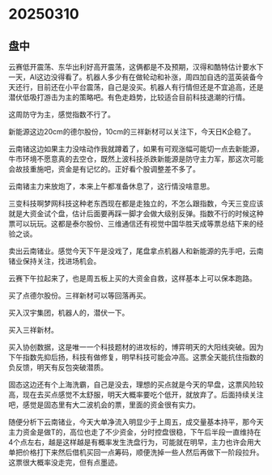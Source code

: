 # 20250310

## 盘中

云赛低开震荡、东华出利好高开震荡，这俩都是不及预期，汉得和酷特估计要水下一天，AI这边没得看了。机器人多少有在做轮动和补涨，周四加自选的蓝英装备今天还行，目前还在小平台震荡，自己是没买。机器人有行情但还是不宜追高，还是潜伏低吸打游击为主的策略吧。有色走趋势，比较适合目前科技退潮的行情。

这周防守为主，感觉指数不行了。

新能源这边20cm的德尔股份，10cm的三祥新材可以关注下，今天日K企稳了。

云南锗这边如果主力没啥动作我就蹲着了，如果有可观涨幅可能切一点去新能源，牛市环境不愿意真的去空仓，既然上波科技杀跌新能源是防守主力军，那这次可能会故技重施吧，资金是有记忆的。正好看个股调整差不多了。

云南锗主力来放炮了，本来上午都准备休息了，这行情没啥意思。

三变科技啊梦网科技这种老东西现在都是走独立的，不怎么跟指数，今天三变应该就是大资金试个盘，估计后面要再踩一脚才会做大级别反弹。指数不行的时候这种票可以玩玩。这都是泰尔股份、三维通信还有视觉中国华胜天成等票总结下来的经验之谈。

卖出云南锗业。感觉今天下午是没戏了，尾盘拿点机器人和新能源的先手吧，云南锗业保持关注，找进场机会。

云赛下午拉起来了，也是周五板上买的大资金自救，这样基本上可以保本跑路。

买了点德尔股份。三祥新材可以等回落再买。

买入汉宇集团，机器人的，潜伏一下。

买入三祥新材。

买入协创数据，这是唯一一个科技题材的进攻标的，博弈明天的大阳线突破。因为下午指数先抑后扬，科技有做修复，明早科技可能会冲高。这票全天能抗住指数的负反馈，明天有反包突破潜质。

固态这边还有个上海洗霸，自己是没去，理想的买点就是今天的早盘，这票风险较高，现在去买点感觉不太舒服，明天大概率要吃个低开，就放弃了。后面持续关注吧，感觉是固态里有大二波机会的票，里面的资金很有实力。

随便分析下云南锗业，今天大单净流入明显少于上周五，成交量基本持平，那今天主力资金是做T的，高位也走了不少资金，分时控盘很稳，下午后半段一直维持在4个点左右，越是这样越是有概率发生洗盘行为，可能就在明早，主力也许会用大单把价格打下来然后借机买回一点筹码，顺便洗掉一些人然后再做下一阶段拉升。这票很大概率没走完，但有点墨迹。
